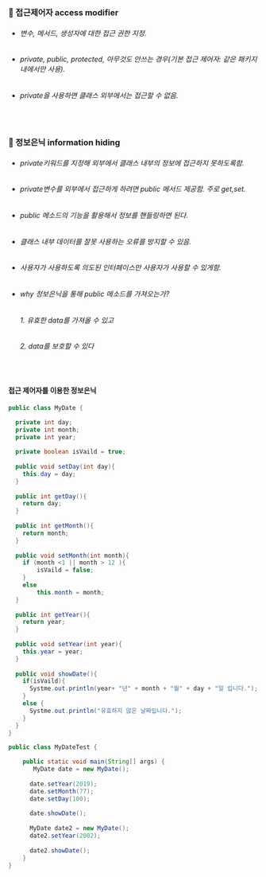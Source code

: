 ### :pushpin: 접근제어자 access modifier
* ###### 변수, 메서드, 생성자에 대한 접근 권한 지정.
* ###### private, public, protected, 아무것도 안쓰는 경우(기본 접근 제어자: 같은 패키지 내에서만 사용).
* ###### private을 사용하면 클래스 외부에서는 접근할 수 없음.
  
     <br>
     
### :pushpin: 정보은닉 information hiding
* ###### private키워드를 지정해 외부에서 클래스 내부의 정보에 접근하지 못하도록함.
* ###### private변수를 외부에서 접근하게 하려면 public 메서드 제공함. 주로 get,set.
* ###### public 메소드의 기능을 활용해서 정보를 핸들링하면 된다. 
* ###### 클래스 내부 데이터를 잘못 사용하는 오류를 방지할 수 있음. 
* ###### 사용자가 사용하도록 의도된 인터페이스만 사용자가 사용할 수 있게함.
* ###### why 정보은닉을 통해 public 메소드를 가져오는가?
   ###### 1. 유효한 data를 가져올 수 있고 
   ###### 2. data를 보호할 수 있다   
      
      
   <br>
   
   
#### 접근 제어자를 이용한 정보은닉
```java
public class MyDate {

  private int day;
  private int month;
  private int year;
  
  private boolean isVaild = true;
  
  public void setDay(int day){
    this.day = day;
  }
  
  public int getDay(){
    return day; 
  }
  
  public int getMonth(){
    return month;
  }
  
  public void setMonth(int month){
    if (month <1 || month > 12 ){
        isVaild = false;
    }
    else 
        this.month = month;
  }
  
  public int getYear(){
    return year;
  }
  
  public void setYear(int year){
    this.year = year;
  }
  
  public void showDate(){
    if(isVaild){
      Systme.out.println(year+ "년" + month + "월" + day + "일 입니다.");
    }  
    else {
      Systme.out.println("유효하지 않은 날짜입니다.");
    }
  } 
}
```

```java
public class MyDateTest {

 	public static void main(String[] args) {
   	   MyDate date = new MyDate();
       
      date.setYear(2019);
      date.setMonth(77);
      date.setDay(100);
    
      date.showDate();
    
      MyDate date2 = new MyDate();
      date2.setYear(2002);  
    
      date2.showDate();
    }
}
```



